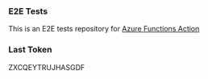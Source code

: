 ### E2E Tests
This is an E2E tests repository for [Azure Functions Action](https://github.com/Azure/functions-action)

### Last Token
ZXCQEYTRUJHASGDF
